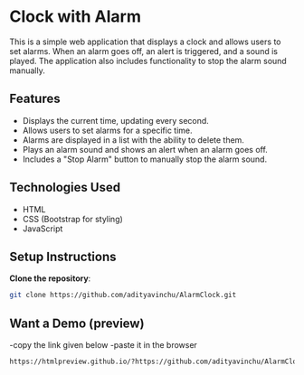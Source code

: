 # Clock with Alarm

This is a simple web application that displays a clock and allows users to set alarms. When an alarm goes off, an alert is triggered, and a sound is played. The application also includes functionality to stop the alarm sound manually.

## Features

- Displays the current time, updating every second.
- Allows users to set alarms for a specific time.
- Alarms are displayed in a list with the ability to delete them.
- Plays an alarm sound and shows an alert when an alarm goes off.
- Includes a "Stop Alarm" button to manually stop the alarm sound.

## Technologies Used

- HTML
- CSS (Bootstrap for styling)
- JavaScript

## Setup Instructions

**Clone the repository**:
   ```sh
   git clone https://github.com/adityavinchu/AlarmClock.git
```
## Want a Demo (preview)
-copy the link given below
-paste it in the browser
```sh
https://htmlpreview.github.io/?https://github.com/adityavinchu/AlarmClock/blob/aebd1751c9685d02eae0f88d37b53e00921bc654/index.html
```
